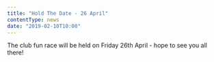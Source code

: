 ```yaml
---
title: "Hold The Date - 26 April"
contentType: news
date: "2019-02-10T10:00"
---
```


The club fun race will be held on Friday 26th April - hope to see you all there!
